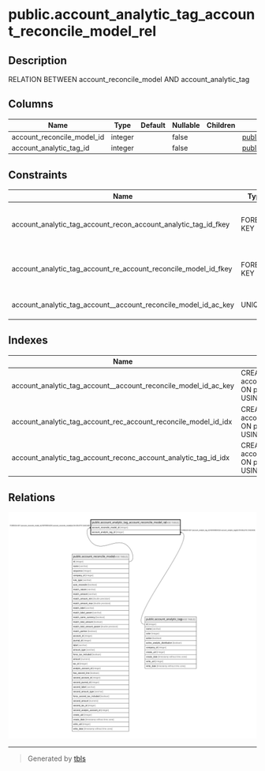 # public.account_analytic_tag_account_reconcile_model_rel

## Description

RELATION BETWEEN account_reconcile_model AND account_analytic_tag

## Columns

| Name | Type | Default | Nullable | Children | Parents | Comment |
| ---- | ---- | ------- | -------- | -------- | ------- | ------- |
| account_reconcile_model_id | integer |  | false |  | [public.account_reconcile_model](public.account_reconcile_model.md) |  |
| account_analytic_tag_id | integer |  | false |  | [public.account_analytic_tag](public.account_analytic_tag.md) |  |

## Constraints

| Name | Type | Definition |
| ---- | ---- | ---------- |
| account_analytic_tag_account_recon_account_analytic_tag_id_fkey | FOREIGN KEY | FOREIGN KEY (account_analytic_tag_id) REFERENCES account_analytic_tag(id) ON DELETE CASCADE |
| account_analytic_tag_account_re_account_reconcile_model_id_fkey | FOREIGN KEY | FOREIGN KEY (account_reconcile_model_id) REFERENCES account_reconcile_model(id) ON DELETE CASCADE |
| account_analytic_tag_account__account_reconcile_model_id_ac_key | UNIQUE | UNIQUE (account_reconcile_model_id, account_analytic_tag_id) |

## Indexes

| Name | Definition |
| ---- | ---------- |
| account_analytic_tag_account__account_reconcile_model_id_ac_key | CREATE UNIQUE INDEX account_analytic_tag_account__account_reconcile_model_id_ac_key ON public.account_analytic_tag_account_reconcile_model_rel USING btree (account_reconcile_model_id, account_analytic_tag_id) |
| account_analytic_tag_account_rec_account_reconcile_model_id_idx | CREATE INDEX account_analytic_tag_account_rec_account_reconcile_model_id_idx ON public.account_analytic_tag_account_reconcile_model_rel USING btree (account_reconcile_model_id) |
| account_analytic_tag_account_reconc_account_analytic_tag_id_idx | CREATE INDEX account_analytic_tag_account_reconc_account_analytic_tag_id_idx ON public.account_analytic_tag_account_reconcile_model_rel USING btree (account_analytic_tag_id) |

## Relations

![er](public.account_analytic_tag_account_reconcile_model_rel.svg)

---

> Generated by [tbls](https://github.com/k1LoW/tbls)
